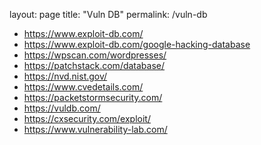 layout: page
title: "Vuln DB"
permalink: /vuln-db

* https://www.exploit-db.com/
* https://www.exploit-db.com/google-hacking-database
* https://wpscan.com/wordpresses/
* https://patchstack.com/database/
* https://nvd.nist.gov/
* https://www.cvedetails.com/
* https://packetstormsecurity.com/
* https://vuldb.com/
* https://cxsecurity.com/exploit/
* https://www.vulnerability-lab.com/

